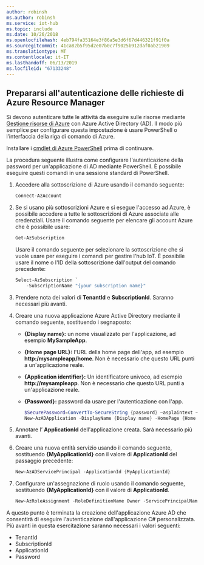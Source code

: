 ```yaml
---
author: robinsh
ms.author: robinsh
ms.service: iot-hub
ms.topic: include
ms.date: 10/26/2018
ms.openlocfilehash: 4eb794fa35164e3f86a5e3d6f67d446321f91f0a
ms.sourcegitcommit: 41ca82b5f95d2e07b0c7f9025b912daf0ab21909
ms.translationtype: MT
ms.contentlocale: it-IT
ms.lasthandoff: 06/13/2019
ms.locfileid: "67133248"
---
```

## <a name="prepare-to-authenticate-azure-resource-manager-requests"></a>Prepararsi all'autenticazione delle richieste di Azure Resource Manager
Si devono autenticare tutte le attività da eseguire sulle risorse mediante [Gestione risorse di Azure][lnk-authenticate-arm] con Azure Active Directory (AD). Il modo più semplice per configurare questa impostazione è usare PowerShell o l’interfaccia della riga di comando di Azure.

Installare i [cmdlet di Azure PowerShell][lnk-powershell-install] prima di continuare.

La procedura seguente illustra come configurare l'autenticazione della password per un'applicazione di AD mediante PowerShell. È possibile eseguire questi comandi in una sessione standard di PowerShell.

1. Accedere alla sottoscrizione di Azure usando il comando seguente:

    ```powershell
    Connect-AzAccount
    ```

1. Se si usano più sottoscrizioni Azure e si esegue l'accesso ad Azure, è possibile accedere a tutte le sottoscrizioni di Azure associate alle credenziali. Usare il comando seguente per elencare gli account Azure che è possibile usare:

    ```powershell
    Get-AzSubscription
    ```

    Usare il comando seguente per selezionare la sottoscrizione che si vuole usare per eseguire i comandi per gestire l'hub IoT. È possibile usare il nome o l'ID della sottoscrizione dall'output del comando precedente:

    ```powershell
    Select-AzSubscription `
        -SubscriptionName "{your subscription name}"
    ```

2. Prendere nota dei valori di **TenantId** e **SubscriptionId**. Saranno necessari più avanti.
3. Creare una nuova applicazione Azure Active Directory mediante il comando seguente, sostituendo i segnaposto:
   
   * **{Display name}:** un nome visualizzato per l'applicazione, ad esempio **MySampleApp**.
   * **{Home page URL}:** l'URL della home page dell'app, ad esempio **http:\/mysampleapp/home**. Non è necessario che questo URL punti a un'applicazione reale.
   * **{Application identifier}:** Un identificatore univoco, ad esempio **http:\//mysampleapp**. Non è necessario che questo URL punti a un'applicazione reale.
   * **{Password}:** password da usare per l'autenticazione con l'app.
     
     ```powershell
     $SecurePassword=ConvertTo-SecureString {password} –asplaintext –force
     New-AzADApplication -DisplayName {Display name} -HomePage {Home page URL} -IdentifierUris {Application identifier} -Password $SecurePassword
     ```
4. Annotare l’ **ApplicationId** dell'applicazione creata. Sarà necessario più avanti.
5. Creare una nuova entità servizio usando il comando seguente, sostituendo **{MyApplicationId}** con il valore di **ApplicationId** del passaggio precedente:
   
    ```powershell
    New-AzADServicePrincipal -ApplicationId {MyApplicationId}
    ```
6. Configurare un'assegnazione di ruolo usando il comando seguente, sostituendo **{MyApplicationId}** con il valore di **ApplicationId**.
   
    ```powershell
    New-AzRoleAssignment -RoleDefinitionName Owner -ServicePrincipalName {MyApplicationId}
    ```

A questo punto è terminata la creazione dell'applicazione Azure AD che consentirà di eseguire l'autenticazione dall'applicazione C# personalizzata. Più avanti in questa esercitazione saranno necessari i valori seguenti:

* TenantId
* SubscriptionId
* ApplicationId
* Password

[lnk-authenticate-arm]: https://msdn.microsoft.com/library/azure/dn790557.aspx
[lnk-powershell-install]: /powershell/azure/install-az-ps
